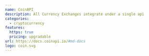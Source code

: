 ```yaml
---
name: CoinAPI
description: All Currency Exchanges integrate under a single api
categories:
  - cryptocurrency
features:
  https: true
  pricing: upgradable
url: https://docs.coinapi.io/#md-docs
logo: coin.svg
---
```

